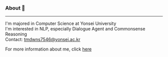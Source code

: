 

### About 👋
***
I'm majored in Computer Science at Yonsei University  
I'm interested in NLP, especially Dialogue Agent and Commonsense Reasoning  
Contact: tmdwns7546@yonsei.ac.kr

For more information about me, click [here](https://lune-blue.github.io/)

<!--
**Lune-Blue/Lune-Blue** is a ✨ _special_ ✨ repository because its `README.md` (this file) appears on your GitHub profile.

Here are some ideas to get you started:

- 🔭 I’m currently working on ...
- 🌱 I’m currently learning ...
- 👯 I’m looking to collaborate on ...
- 🤔 I’m looking for help with ...
- 💬 Ask me about ...
- 📫 How to reach me: ...
- 😄 Pronouns: ...
- ⚡ Fun fact: ...
-->
